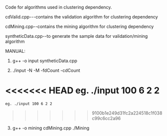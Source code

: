 Code for algorithms used in clustering dependency.

cdValid.cpp---contains the validation algorithm for clustering dependency

cdMining.cpp--contains the mining algorithm for clustering dependency

syntheticData.cpp--to generate the sample data for validation/mining algorithm

MANUAL:

1) g++ -o input syntheticData.cpp

2) ./input -N -M -fdCount -cdCount

<<<<<<< HEAD
eg. ./input 100 6 2 2
=======
    eg. ./input 100 6 2 2
>>>>>>> 9100b1e249d31fc2a224518c1f038c99c6cc2a96

3) g++ -o mining cdMining.cpp
    ./Mining
